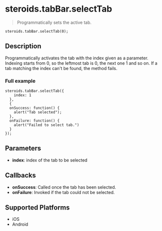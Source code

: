 steroids.tabBar.selectTab
=================

  > Programmatically sets the active tab.

    steroids.tabBar.selectTab(0);

Description
-----------

Programmatically activates the tab with the index given as a parameter. Indexing starts from 0, so the leftmost tab is 0, the next one 1 and so on. If a tab matching the index can't be found, the method fails.

### Full example

    steroids.tabBar.selectTab({
        index: 1
      },
      {
      onSuccess: function() {
        alert("Tab selected");
      },
      onFailure: function() {
        alert("Failed to select tab.")
      }
    });


Parameters
----------
- __index__: index of the tab to be selected

Callbacks
---------
- __onSuccess__: Called once the tab has been selected.
- __onFailure__: Invoked if the tab could not be selected.

Supported Platforms
-------------------

- iOS
- Android
